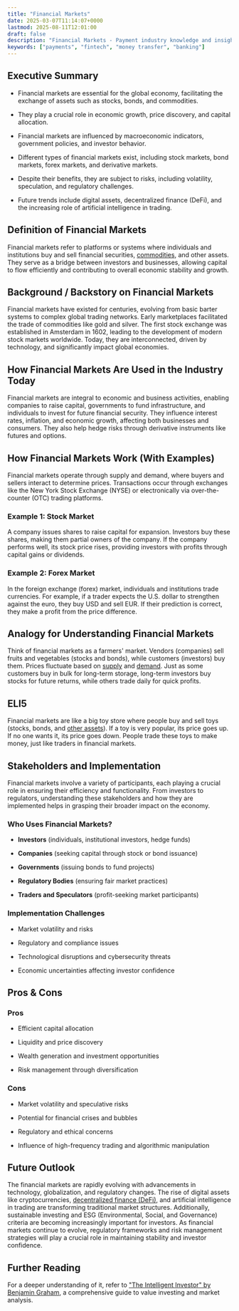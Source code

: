 ```yaml
---
title: "Financial Markets"
date: 2025-03-07T11:14:07+0000
lastmod: 2025-08-11T12:01:00
draft: false
description: "Financial Markets - Payment industry knowledge and insights"
keywords: ["payments", "fintech", "money transfer", "banking"]
---
```


## Executive Summary

- Financial markets are essential for the global economy, facilitating the exchange of assets such as stocks, bonds, and commodities.

- They play a crucial role in economic growth, price discovery, and capital allocation.

- Financial markets are influenced by macroeconomic indicators, government policies, and investor behavior.

- Different types of financial markets exist, including stock markets, bond markets, forex markets, and derivative markets.

- Despite their benefits, they are subject to risks, including volatility, speculation, and regulatory challenges.

- Future trends include digital assets, decentralized finance (DeFi), and the increasing role of artificial intelligence in trading.

## Definition of Financial Markets

Financial markets refer to platforms or systems where individuals and institutions buy and sell financial securities, [commodities](https://faisalkhanllc.xyz/resources/payments-wiki/c/commodities-market/), and other assets. They serve as a bridge between investors and businesses, allowing capital to flow efficiently and contributing to overall economic stability and growth.

## Background / Backstory on Financial Markets

Financial markets have existed for centuries, evolving from basic barter systems to complex global trading networks. Early marketplaces facilitated the trade of commodities like gold and silver. The first stock exchange was established in Amsterdam in 1602, leading to the development of modern stock markets worldwide. Today, they are interconnected, driven by technology, and significantly impact global economies.

## How Financial Markets Are Used in the Industry Today

Financial markets are integral to economic and business activities, enabling companies to raise capital, governments to fund infrastructure, and individuals to invest for future financial security. They influence interest rates, inflation, and economic growth, affecting both businesses and consumers. They also help hedge risks through derivative instruments like futures and options.

## How Financial Markets Work (With Examples)

Financial markets operate through supply and demand, where buyers and sellers interact to determine prices. Transactions occur through exchanges like the New York Stock Exchange (NYSE) or electronically via over-the-counter (OTC) trading platforms.

### Example 1: Stock Market

A company issues shares to raise capital for expansion. Investors buy these shares, making them partial owners of the company. If the company performs well, its stock price rises, providing investors with profits through capital gains or dividends.

### Example 2: Forex Market

In the foreign exchange (forex) market, individuals and institutions trade currencies. For example, if a trader expects the U.S. dollar to strengthen against the euro, they buy USD and sell EUR. If their prediction is correct, they make a profit from the price difference.

## Analogy for Understanding Financial Markets

Think of financial markets as a farmers' market. Vendors (companies) sell fruits and vegetables (stocks and bonds), while customers (investors) buy them. Prices fluctuate based on [supply](https://faisalkhanllc.xyz/resources/payments-wiki/e/elastic-supply/) and [demand](https://faisalkhanllc.xyz/resources/payments-wiki/e/elastic-demand/). Just as some customers buy in bulk for long-term storage, long-term investors buy stocks for future returns, while others trade daily for quick profits.

## ELI5

Financial markets are like a big toy store where people buy and sell toys (stocks, bonds, and [other assets](https://faisalkhanllc.xyz/resources/payments-wiki/d/digital-assets/)). If a toy is very popular, its price goes up. If no one wants it, its price goes down. People trade these toys to make money, just like traders in financial markets.

## Stakeholders and Implementation

Financial markets involve a variety of participants, each playing a crucial role in ensuring their efficiency and functionality. From investors to regulators, understanding these stakeholders and how they are implemented helps in grasping their broader impact on the economy.

### Who Uses Financial Markets?

- **Investors** (individuals, institutional investors, hedge funds)

- **Companies** (seeking capital through stock or bond issuance)

- **Governments** (issuing bonds to fund projects)

- **Regulatory Bodies** (ensuring fair market practices)

- **Traders and Speculators** (profit-seeking market participants)

### Implementation Challenges

- Market volatility and risks

- Regulatory and compliance issues

- Technological disruptions and cybersecurity threats

- Economic uncertainties affecting investor confidence

## Pros & Cons

### Pros

- Efficient capital allocation

- Liquidity and price discovery

- Wealth generation and investment opportunities

- Risk management through diversification

### Cons

- Market volatility and speculative risks

- Potential for financial crises and bubbles

- Regulatory and ethical concerns

- Influence of high-frequency trading and algorithmic manipulation

## Future Outlook

The financial markets are rapidly evolving with advancements in technology, globalization, and regulatory changes. The rise of digital assets like cryptocurrencies, [decentralized finance (DeFi)](https://faisalkhanllc.xyz/resources/payments-wiki/d/decentralized-finance-defi/), and artificial intelligence in trading are transforming traditional market structures. Additionally, sustainable investing and ESG (Environmental, Social, and Governance) criteria are becoming increasingly important for investors. As financial markets continue to evolve, regulatory frameworks and risk management strategies will play a crucial role in maintaining stability and investor confidence.

## Further Reading

For a deeper understanding of it, refer to ["The Intelligent Investor" by Benjamin Graham](https://www.goodreads.com/book/show/106835.The_Intelligent_Investor), a comprehensive guide to value investing and market analysis.